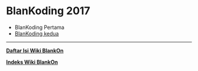 # BlanKoding 2017
  * BlanKoding Pertama
  * [BlanKoding kedua](/Acara/BlanKoding2017kedua.md)

---
[**Daftar Isi Wiki BlankOn**](/DaftarIsi/README.md)
 
[**Indeks Wiki BlankOn**](/Indeks.md)



